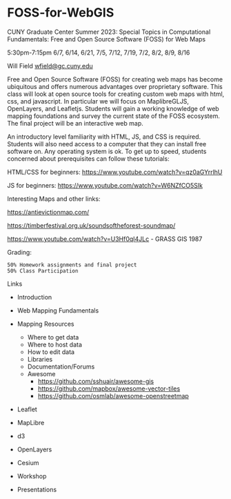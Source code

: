 # FOSS-for-WebGIS
CUNY Graduate Center Summer 2023: Special Topics in Computational Fundamentals: Free and Open Source Software (FOSS) for Web Maps

5:30pm-7:15pm
6/7, 6/14, 6/21, 7/5, 7/12, 7/19, 7/2, 8/2, 8/9, 8/16

Will Field
wfield@gc.cuny.edu

Free and Open Source Software (FOSS) for creating web maps has become ubiquitous and offers numerous advantages over proprietary software. This class will look at open source tools for creating custom web maps with html, css, and javascript. In particular we will focus on MaplibreGLJS, OpenLayers, and Leafletjs. Students will gain a working knowledge of web mapping foundations and survey the current state of the FOSS ecosystem. The final project will be an interactive web map.

An introductory level familiarity with HTML, JS, and CSS is required. Students will also need access to a computer that they can install free software on. Any operating system is ok. To get up to speed, students concerned about prerequisites can follow these tutorials:

HTML/CSS for beginners: https://www.youtube.com/watch?v=qz0aGYrrlhU

JS for beginners: https://www.youtube.com/watch?v=W6NZfCO5SIk

Interesting Maps and other links:

https://antievictionmap.com/

https://timberfestival.org.uk/soundsoftheforest-soundmap/

https://www.youtube.com/watch?v=U3Hf0qI4JLc - GRASS GIS 1987

Grading:

    50% Homework assignments and final project
    50% Class Participation
    
Links
* Introduction

* Web Mapping Fundamentals

* Mapping Resources
    * Where to get data
    * Where to host data
    * How to edit data
    * Libraries
    * Documentation/Forums
    * Awesome 
        * https://github.com/sshuair/awesome-gis
        * https://github.com/mapbox/awesome-vector-tiles
        * https://github.com/osmlab/awesome-openstreetmap

* Leaflet

* MapLibre

* d3

* OpenLayers

* Cesium

* Workshop

* Presentations
